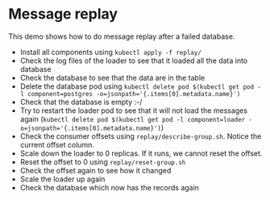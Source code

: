 # Message replay

This demo shows how to do message replay after a failed database.

* Install all components using `kubectl apply -f replay/`
* Check the log files of the loader to see that it loaded all the data into database
* Check the database to see that the data are in the table
* Delete the database pod using `kubectl delete pod $(kubectl get pod -l component=postgres -o=jsonpath='{.items[0].metadata.name}')`
* Check that the database is empty :-/
* Try to restart the loader pod to see that it will not load the messages again (`kubectl delete pod $(kubectl get pod -l component=loader -o=jsonpath='{.items[0].metadata.name}')`)
* Check the consumer offsets using `replay/describe-group.sh`. Notice the current offset column.
* Scale down the loader to 0 replicas. If it runs, we cannot reset the offset.
* Reset the offset to 0 using `replay/reset-group.sh`
* Check the offset again to see how it changed
* Scale the loader up again
* Check the database which now has the records again